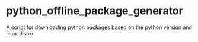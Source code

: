 # python_offline_package_generator
A script for downloading python packages based on the python version and linux distro
